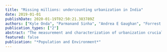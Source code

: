 ```yaml
---
title: "Missing millions: undercounting urbanization in India"
date: 2019-01-01
publishDate: 2020-01-19T02:50:21.383789Z
authors: ["Kyle Onda", "Parmanand Sinha", "Andrea E Gaughan", "Forrest R Stevens", "Nikhil Kaza"]
publication_types: ["2"]
abstract: "The measurement and characterization of urbanization crucially depends upon defining what counts as urban. The government of India estimates that only 31% of the population is urban. We show that this is an artifact of the definition of urbanity and an underestimate of the level of urbanization in India. We use a random forest-based model to create a high-resolution (~ 100 m) population grid from district-level data available from the Indian Census for 2001 and 2011, a novel application of such methods to create temporally consistent population grids. We then apply a community-detection clustering algorithm to construct urban agglomerations for the entire country. Compared with the 2011 official statistics, we estimate 12% more of urban population, but find fewer mid-size cities. We also identify urban agglomerations that span jurisdictional boundaries across large portions of Kerala and the Gangetic Plain."
featured: false
publication: "*Population and Environment*"
---
```


